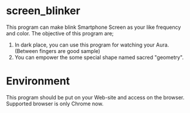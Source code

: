 # screen_blinker
 This program can make blink Smartphone Screen as your like frequency and color.
 The objective of this program are;
 1. In dark place, you can use this program for watching your Aura. (Between fingers are good sample)
 2. You can empower the some special shape named sacred "geometry".

# Environment
 This program should be put on your Web-site and access on the browser. Supported browser is only Chrome now.
 
 
